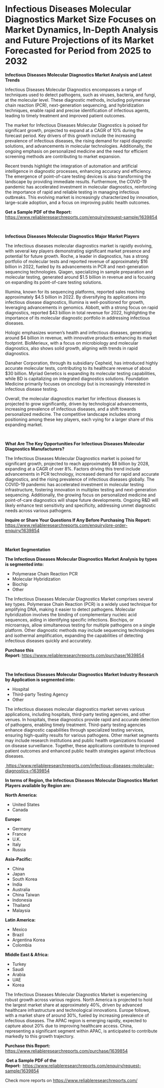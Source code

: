 <p><h1>Infectious Diseases Molecular Diagnostics Market Size Focuses on Market Dynamics, In-Depth Analysis and Future Projections of its Market Forecasted for Period from 2025 to 2032</h1></p><p><strong>Infectious Diseases Molecular Diagnostics Market Analysis and Latest Trends</strong></p>
<p><p>Infectious Diseases Molecular Diagnostics encompasses a range of techniques used to detect pathogens, such as viruses, bacteria, and fungi, at the molecular level. These diagnostic methods, including polymerase chain reaction (PCR), next-generation sequencing, and hybridization techniques, enable rapid and precise identification of infectious agents, leading to timely treatment and improved patient outcomes. </p><p>The market for Infectious Diseases Molecular Diagnostics is poised for significant growth, projected to expand at a CAGR of 10% during the forecast period. Key drivers of this growth include the increasing prevalence of infectious diseases, the rising demand for rapid diagnostic solutions, and advancements in molecular technologies. Additionally, the ongoing emphasis on personalized medicine and the need for efficient screening methods are contributing to market expansion. </p><p>Recent trends highlight the integration of automation and artificial intelligence in diagnostic processes, enhancing accuracy and efficiency. The emergence of point-of-care testing devices is also transforming the landscape by providing immediate results. Furthermore, the COVID-19 pandemic has accelerated investment in molecular diagnostics, reinforcing the importance of rapid and reliable testing in managing infectious outbreaks. This evolving market is increasingly characterized by innovation, large-scale adoption, and a focus on improving public health outcomes.</p></p>
<p><strong>Get a Sample PDF of the Report:&nbsp;</strong> <a href="https://www.reliableresearchreports.com/enquiry/request-sample/1639854?utm_campaign=2273&utm_medium=2&utm_source=Github&utm_content=ia&utm_term=04032025&utm_id=infectious-diseases-molecular-diagnostics">https://www.reliableresearchreports.com/enquiry/request-sample/1639854</a></p>
<p>&nbsp;</p>
<p><strong>Infectious Diseases Molecular Diagnostics Major Market Players</strong></p>
<p><p>The infectious diseases molecular diagnostics market is rapidly evolving, with several key players demonstrating significant market presence and potential for future growth. Roche, a leader in diagnostics, has a strong portfolio of molecular tests and reported revenue of approximately $16 billion in 2022, fueled by its advancements in PCR and next-generation sequencing technologies. Qiagen, specializing in sample preparation and molecular testing, generated around $1.5 billion in revenue and is focusing on expanding its point-of-care testing solutions.</p><p>Illumina, known for its sequencing platforms, reported sales reaching approximately $4.5 billion in 2022. By diversifying its applications into infectious disease diagnostics, Illumina is well-positioned for growth, leveraging advancements in genomics. Abbott, with a strong focus on rapid diagnostics, reported $43 billion in total revenue for 2022, highlighting the importance of its molecular diagnostic portfolio in addressing infectious diseases. </p><p>Hologic emphasizes women’s health and infectious diseases, generating around $4 billion in revenue, with innovative products enhancing its market footprint. BioMerieux, with a focus on microbiology and molecular diagnostics, also shows solid growth, aligning with trends in rapid diagnostics.</p><p>Danaher Corporation, through its subsidiary Cepheid, has introduced highly accurate molecular tests, contributing to its healthcare revenue of about $30 billion. Myriad Genetics is expanding its molecular testing capabilities, while BD is capitalizing on integrated diagnostics solutions. Foundation Medicine primarily focuses on oncology but is increasingly interested in infectious disease testing.</p><p>Overall, the molecular diagnostics market for infectious diseases is projected to grow significantly, driven by technological advancements, increasing prevalence of infectious diseases, and a shift towards personalized medicine. The competitive landscape includes strong positioning among these key players, each vying for a larger share of this expanding market.</p></p>
<p>&nbsp;</p>
<p><strong>What Are The Key Opportunities For Infectious Diseases Molecular Diagnostics Manufacturers?</strong></p>
<p><p>The Infectious Diseases Molecular Diagnostics market is poised for significant growth, projected to reach approximately $8 billion by 2028, expanding at a CAGR of over 8%. Factors driving this trend include advancements in PCR technology, increased demand for rapid and accurate diagnostics, and the rising prevalence of infectious diseases globally. The COVID-19 pandemic has accelerated investment in molecular testing infrastructure, fostering innovation in multiplex testing and next-generation sequencing. Additionally, the growing focus on personalized medicine and point-of-care diagnostics will shape future developments. Ongoing R&D will likely enhance test sensitivity and specificity, addressing unmet diagnostic needs across various pathogens.</p></p>
<p><strong>Inquire or Share Your Questions If Any Before Purchasing This Report:</strong> <a href="https://www.reliableresearchreports.com/enquiry/pre-order-enquiry/1639854?utm_campaign=2273&utm_medium=2&utm_source=Github&utm_content=ia&utm_term=04032025&utm_id=infectious-diseases-molecular-diagnostics">https://www.reliableresearchreports.com/enquiry/pre-order-enquiry/1639854</a></p>
<p>&nbsp;</p>
<p><strong>Market Segmentation</strong></p>
<p><strong>The Infectious Diseases Molecular Diagnostics Market Analysis by types is segmented into:</strong></p>
<p><ul><li>Polymerase Chain Reaction PCR</li><li>Molecular Hybridization</li><li>Biochip</li><li>Other</li></ul></p>
<p><p>The Infectious Diseases Molecular Diagnostics Market comprises several key types. Polymerase Chain Reaction (PCR) is a widely used technique for amplifying DNA, making it easier to detect pathogens. Molecular hybridization involves the binding of complementary nucleic acid sequences, aiding in identifying specific infections. Biochips, or microarrays, allow simultaneous testing for multiple pathogens on a single platform. Other diagnostic methods may include sequencing technologies and isothermal amplification, expanding the capabilities of detecting infectious diseases quickly and accurately.</p></p>
<p><strong>Purchase this Report:&nbsp;</strong><a href="https://www.reliableresearchreports.com/purchase/1639854?utm_campaign=2273&utm_medium=2&utm_source=Github&utm_content=ia&utm_term=04032025&utm_id=infectious-diseases-molecular-diagnostics">https://www.reliableresearchreports.com/purchase/1639854</a></p>
<p>&nbsp;</p>
<p><strong>The Infectious Diseases Molecular Diagnostics Market Industry Research by Application is segmented into:</strong></p>
<p><ul><li>Hospital</li><li>Third-party Testing Agency</li><li>Other</li></ul></p>
<p><p>The infectious diseases molecular diagnostics market serves various applications, including hospitals, third-party testing agencies, and other venues. In hospitals, these diagnostics provide rapid and accurate detection of pathogens, enabling timely treatment. Third-party testing agencies enhance diagnostic capabilities through specialized testing services, ensuring high-quality results for various pathogens. Other market segments may include research institutions and public health organizations focused on disease surveillance. Together, these applications contribute to improved patient outcomes and enhanced public health strategies against infectious diseases.</p></p>
<p><a href="https://www.reliableresearchreports.com/infectious-diseases-molecular-diagnostics-r1639854?utm_campaign=2273&utm_medium=2&utm_source=Github&utm_content=ia&utm_term=04032025&utm_id=infectious-diseases-molecular-diagnostics">&nbsp;https://www.reliableresearchreports.com/infectious-diseases-molecular-diagnostics-r1639854</a></p>
<p><strong>In terms of Region, the Infectious Diseases Molecular Diagnostics Market Players available by Region are:</strong></p>
<p>
    <p> <strong> North America: </strong>
        <ul>
            <li>United States</li>
            <li>Canada</li>
        </ul>
        </p> 
    <p> <strong> Europe: </strong>
        <ul>
            <li>Germany</li>
            <li>France</li>
            <li>U.K.</li>
            <li>Italy</li>
            <li>Russia</li>
        </ul>
        </p> 
    <p> <strong> Asia-Pacific: </strong>
        <ul>
            <li>China</li>
            <li>Japan</li>
            <li>South Korea</li>
            <li>India</li>
            <li>Australia</li>
            <li>China Taiwan</li>
            <li>Indonesia</li>
            <li>Thailand</li>
            <li>Malaysia</li>
        </ul>
        </p> 
    <p> <strong> Latin America: </strong>
        <ul>
            <li>Mexico</li>
            <li>Brazil</li>
            <li>Argentina Korea</li>
            <li>Colombia</li>
        </ul>
        </p> 
    <p> <strong> Middle East & Africa: </strong>
        <ul>
            <li>Turkey</li>
            <li>Saudi</li>
            <li>Arabia</li>
            <li>UAE</li>
            <li>Korea</li>
        </ul>
    </p>
    </p>
<p><p>The Infectious Diseases Molecular Diagnostics Market is experiencing robust growth across various regions. North America is projected to hold the largest market share at approximately 40%, driven by advanced healthcare infrastructure and technological innovations. Europe follows, with a market share of around 30%, fueled by increasing prevalence of infectious diseases. The APAC region is emerging rapidly, expected to capture about 20% due to improving healthcare access. China, representing a significant segment within APAC, is anticipated to contribute markedly to this growth trajectory.</p></p>
<p><strong>Purchase this Report: </strong><a href="https://www.reliableresearchreports.com/purchase/1639854?utm_campaign=2273&utm_medium=2&utm_source=Github&utm_content=ia&utm_term=04032025&utm_id=infectious-diseases-molecular-diagnostics">https://www.reliableresearchreports.com/purchase/1639854</a></p>
<p>&nbsp;<strong>Get a Sample PDF of the Report:&nbsp;&nbsp;</strong><a href="https://www.reliableresearchreports.com/enquiry/request-sample/1639854?utm_campaign=2273&utm_medium=2&utm_source=Github&utm_content=ia&utm_term=04032025&utm_id=infectious-diseases-molecular-diagnostics">https://www.reliableresearchreports.com/enquiry/request-sample/1639854</a></p>
<p><strong></strong></p>
<p>Check more reports on <a href="https://www.reliableresearchreports.com/?utm_campaign=2273&utm_medium=2&utm_source=Github&utm_content=ia&utm_term=04032025&utm_id=infectious-diseases-molecular-diagnostics">https://www.reliableresearchreports.com/</a></p>